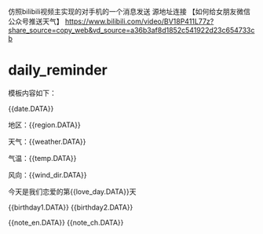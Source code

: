 仿照bilibili视频主实现的对手机的一个消息发送
源地址连接
【如何给女朋友微信公众号推送天气】 https://www.bilibili.com/video/BV18P411L77z?share_source=copy_web&vd_source=a36b3af8d1852c541922d23c654733cb



# daily_reminder

模板内容如下：

{{date.DATA}} 

地区：{{region.DATA}} 

天气：{{weather.DATA}} 

气温：{{temp.DATA}} 

风向：{{wind_dir.DATA}} 

今天是我们恋爱的第{{love_day.DATA}}天 

{{birthday1.DATA}} 
{{birthday2.DATA}}


{{note_en.DATA}} 
{{note_ch.DATA}}

